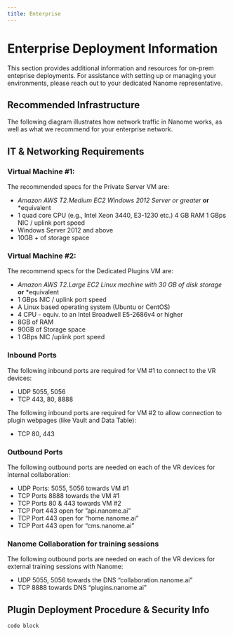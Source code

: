 ```yaml
---
title: Enterprise
---
```


# Enterprise Deployment Information

This section provides additional information and resources for on-prem enteprise deployments. For assistance with setting up or managing your environments, please reach out to your dedicated Nanome representative.

## Recommended Infrastructure

The following diagram illustrates how network traffic in Nanome works, as well as what we recommend for your enterprise network.

<vimg src="help/recommended-infrastructure.png" />

## IT & Networking Requirements

### Virtual Machine #1:

The recommended specs for the Private Server VM are:
- _Amazon AWS T2.Medium EC2 Windows 2012 Server or greater_ **or** *equivalent
- 1 quad core CPU (e.g., Intel Xeon 3440, E3-1230 etc.) 4 GB RAM 1 GBps NIC / uplink port speed 
- Windows Server 2012 and above 
- 10GB + of storage space

### Virtual Machine #2:

The recommend specs for the Dedicated Plugins VM are: 
- _Amazon AWS T2.Large EC2 Linux machine with 30 GB of disk storage_ **or** *equivalent
- 1 GBps NIC / uplink port speed 
- A Linux based operating system (Ubuntu or CentOS) 
- 4 CPU - equiv. to an Intel Broadwell E5-2686v4 or higher
- 8GB of RAM 
- 90GB of Storage space 
- 1 GBps NIC /uplink port speed

### Inbound Ports

The following inbound ports are required for VM #1 to connect to the VR devices:
- UDP 5055, 5056
- TCP 443, 80, 8888

The following inbound ports are required for VM #2 to allow connection to plugin webpages (like Vault and Data Table):

- TCP 80, 443

### Outbound Ports

The following outbound ports are needed on each of the VR devices for internal collaboration:
- UDP Ports: 5055, 5056 towards VM #1
- TCP Ports 8888 towards the VM #1
- TCP Ports 80 & 443 towards VM #2
- TCP Port 443 open for ”api.nanome.ai”
- TCP Port 443 open for “home.nanome.ai”
- TCP Port 443 open for “cms.nanome.ai”


### Nanome Collaboration for training sessions

The following outbound ports are needed on each of the VR devices for external training sessions with Nanome:
- UDP 5055, 5056 towards the DNS “collaboration.nanome.ai”
- TCP 8888 towards DNS “plugins.nanome.ai”


## Plugin Deployment Procedure & Security Info

`code block`
